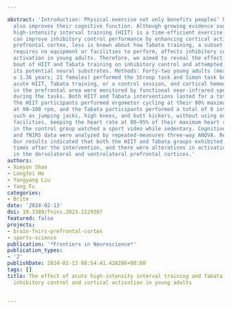 ---
abstract: 'Introduction: Physical exercise not only benefits peoples’ health, but
  also improves their cognitive function. Although growing evidence suggests that
  high-intensity interval training (HIIT) is a time-efficient exercise regime that
  can improve inhibitory control performance by enhancing cortical activation in the
  prefrontal cortex, less is known about how Tabata training, a subset of HIIT that
  requires no equipment or facilities to perform, affects inhibitory control and cortical
  activation in young adults. Therefore, we aimed to reveal the effect of an acute
  bout of HIIT and Tabata training on inhibitory control and attempted to identify
  its potential neural substrates. Methods: Forty-two young adults (mean age: 19.36
  ± 1.36 years; 21 females) performed the Stroop task and Simon task before and after
  acute HIIT, Tabata training, or a control session, and cortical hemodynamic changes
  in the prefrontal area were monitored by functional near-infrared spectroscopy (fNIRS)
  during the tasks. Both HIIT and Tabata interventions lasted for a total of 12 min.
  The HIIT participants performed ergometer cycling at their 80% maximal aerobic power
  at 90–100 rpm, and the Tabata participants performed a total of 8 intense activities,
  such as jumping jacks, high knees, and butt kickers, without using equipment or
  facilities, keeping the heart rate at 80–95% of their maximum heart rate. Participants
  in the control group watched a sport video while sedentary. Cognitive tasks data
  and fNIRS data were analyzed by repeated-measures three-way ANOVA. Results and discussion:
  Our results indicated that both the HIIT and Tabata groups exhibited reduced reaction
  times after the intervention, and there were alterations in activation patterns
  in the dorsolateral and ventrolateral prefrontal cortices.'
authors:
- Xueyun Shao
- Longfei He
- Yangyang Liu
- Yang Fu
categories:
- Brite
date: '2024-02-13'
doi: 10.3389/fnins.2023.1229307
featured: false
projects:
- brain-fnirs-prefrontal-cortex
- sports-science
publication: '*Frontiers in Neuroscience*'
publication_types:
- '2'
publishDate: 2024-02-13 08:54:41.428286+00:00
tags: []
title: The effect of acute high-intensity interval training and Tabata training on
  inhibitory control and cortical activation in young adults

---

